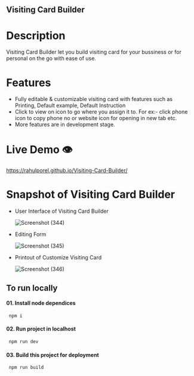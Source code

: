## Visiting Card Builder

# Description

Visiting Card Builder let you build visiting card for your bussiness or for personal on the go with ease of use.

# Features

- Fully editable & customizable visiting card with features such as Printing, Default example, Default Instruction
- Click to view on icon to go where you assign it to. For ex:- click phone icon to copy phone no or website icon for opening in new tab etc.
- More features are in development stage.

# Live Demo 👁️

https://rahulporel.github.io/Visiting-Card-Builder/

# Snapshot of Visiting Card Builder

- User Interface of Visiting Card Builder

  ![Screenshot (344)](https://github.com/RahulPorel/Tenzies-Game/assets/98636266/27930de8-c701-4d62-9304-5ee364f39d62)

- Editing Form

  ![Screenshot (345)](https://github.com/RahulPorel/Tenzies-Game/assets/98636266/994d5134-7120-4c0b-9056-125721aa2942)

- Printout of Customize Visiting Card

  ![Screenshot (346)](https://github.com/RahulPorel/Tenzies-Game/assets/98636266/025f84ba-b493-4b62-900f-bda1a07c63ca)

## To run locally

#### 01. Install node dependices

```npm
 npm i
```

#### 02. Run project in localhost

```npm
 npm run dev
```

#### 03. Build this project for deployment

```npm
 npm run build
```
